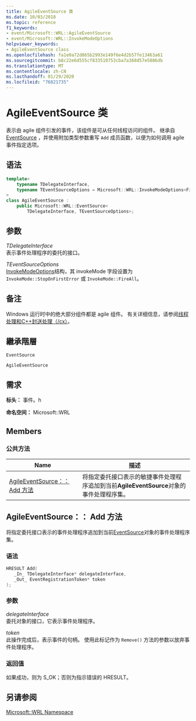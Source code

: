```yaml
---
title: AgileEventSource 类
ms.date: 10/03/2018
ms.topic: reference
f1_keywords:
- event/Microsoft::WRL::AgileEventSource
- event/Microsoft::WRL::InvokeModeOptions
helpviewer_keywords:
- AgileEventSource class
ms.openlocfilehash: fa1e0a72d865b2993e149f6e4d2b57fe13463a61
ms.sourcegitcommit: b8c22e6d555cf833510753cba7a368d57e5886db
ms.translationtype: MT
ms.contentlocale: zh-CN
ms.lasthandoff: 01/29/2020
ms.locfileid: "76821735"
---
```

# <a name="agileeventsource-class"></a>AgileEventSource 类

表示由 agile 组件引发的事件，该组件是可从任何线程访问的组件。 继承自[EventSource](eventsource-class.md) ，并使用附加类型参数重写 `Add` 成员函数，以便为如何调用 agile 事件指定选项。

## <a name="syntax"></a>语法

```cpp
template<
    typename TDelegateInterface,
    typename TEventSourceOptions = Microsoft::WRL::InvokeModeOptions<FireAll>
>
class AgileEventSource :
    public Microsoft::WRL::EventSource<
        TDelegateInterface, TEventSourceOptions>;
```

## <a name="parameters"></a>参数

*TDelegateInterface*<br/>
表示事件处理程序的委托的接口。

*TEventSourceOptions*<br/>
[InvokeModeOptions](invokemodeoptions-structure.md)结构，其 invokeMode 字段设置为 `InvokeMode::StopOnFirstError` 或 `InvokeMode::FireAll`。

## <a name="remarks"></a>备注

Windows 运行时中的绝大部分组件都是 agile 组件。 有关详细信息，请参阅[线程处理和C++封送处理（/cx）](../../cppcx/threading-and-marshaling-c-cx.md)。

## <a name="inheritance-hierarchy"></a>繼承階層

`EventSource`

`AgileEventSource`

## <a name="requirements"></a>需求

**标头：** 事件。h

**命名空间：** Microsoft::WRL

## <a name="members"></a>Members

### <a name="public-methods"></a>公共方法

|Name|描述|
|----------|-----------------|
|[AgileEventSource：： Add 方法](#add)|将指定委托接口表示的敏捷事件处理程序追加到当前**AgileEventSource**对象的事件处理程序集。|

## <a name="add"></a>AgileEventSource：： Add 方法

将指定委托接口表示的事件处理程序追加到当前[EventSource](eventsource-class.md)对象的事件处理程序集。

### <a name="syntax"></a>语法

```cpp
HRESULT Add(
   _In_ TDelegateInterface* delegateInterface,
   _Out_ EventRegistrationToken* token
);
```

### <a name="parameters"></a>参数

*delegateInterface*<br/>
委托对象的接口，它表示事件处理程序。

*token*<br/>
此操作完成后，表示事件的句柄。 使用此标记作为 `Remove()` 方法的参数以放弃事件处理程序。

### <a name="return-value"></a>返回值

如果成功，则为 S_OK；否则为指示错误的 HRESULT。

## <a name="see-also"></a>另请参阅

[Microsoft::WRL Namespace](microsoft-wrl-namespace.md)
